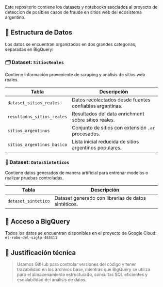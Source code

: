 Este repositorio contiene los datasets y notebooks asociados al proyecto de deteccion de posibles casos de fraude en sitios web del ecosistema argentino.

## 📂 Estructura de Datos

Los datos se encuentran organizados en dos grandes categorías, separadas en BigQuery:

### 🗂️ Dataset: `SitiosReales`

Contiene información proveniente de scraping y análisis de sitios web reales.

| Tabla                       | Descripción                                             |
|----------------------------|----------------------------------------------------------|
| `dataset_sitios_reales`    | Datos recolectados desde fuentes confiables argentinas.  |
| `resultados_sitios_reales` | Resultados del data enrichment sobre sitios reales.      |
| `sitios_argentinos`        | Conjunto de sitios con extensión `.ar` procesados.       |
| `sitios_argentinos_basico` | Lista inicial reducida de sitios argentinos populares.   |

### 🧪 Dataset: `DatosSinteticos`

Contiene datos generados de manera artificial para entrenar modelos o realizar pruebas controladas.

| Tabla                | Descripción                                        |
|---------------------|-----------------------------------------------------|
| `dataset_sintetico` | Dataset generado con librerías de datos sintéticos. |

## 🔗 Acceso a BigQuery

Todos los datos se encuentran disponibles en el proyecto de Google Cloud:  
`el-robo-del-siglo-463411`

## 📌 Justificación técnica

> Usamos GitHub para controlar versiones del código y tener trazabilidad en los archivos base, mientras que BigQuery se utiliza para el almacenamiento estructurado, consultas SQL eficientes y escalabilidad del análisis de datos.



